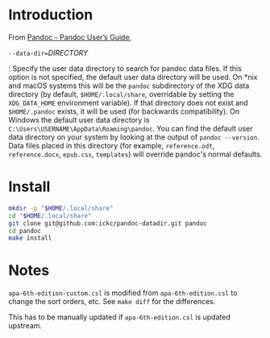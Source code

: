 # Introduction

From [Pandoc - Pandoc User’s Guide](https://pandoc.org/MANUAL.html#option--data-dir),

`--data-dir=`*DIRECTORY*

:   Specify the user data directory to search for pandoc data files.
    If this option is not specified, the default user data directory
    will be used.  On \*nix and macOS systems this will be the `pandoc`
    subdirectory of the XDG data directory (by default,
    `$HOME/.local/share`, overridable by setting the `XDG_DATA_HOME`
    environment variable).  If that directory does not exist and
    `$HOME/.pandoc` exists, it will be used (for backwards compatibility).
    On Windows the default user data directory is
    `C:\Users\USERNAME\AppData\Roaming\pandoc`.
    You can find the default user data directory on your system by
    looking at the output of `pandoc --version`.
    Data files placed in this directory (for example, `reference.odt`,
    `reference.docx`, `epub.css`, `templates`) will override
    pandoc's normal defaults.

# Install

```bash
mkdir -p "$HOME/.local/share"
cd "$HOME/.local/share"
git clone git@github.com:ickc/pandoc-datadir.git pandoc
cd pandoc
make install
```

# Notes

`apa-6th-edition-custom.csl` is modified from `apa-6th-edition.csl` to change the sort orders, etc. See `make diff` for the differences.

This has to be manually updated if `apa-6th-edition.csl` is updated upstream.
